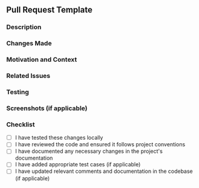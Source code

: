 ## Pull Request Template
<!-- Sometimes it may be better not to follow the template -->
### Description

<!-- Briefly describe the purpose of this pull request -->

### Changes Made

<!-- Provide a clear and concise summary of the changes made in this pull request -->

### Motivation and Context

<!-- Explain the motivation behind these changes and provide any relevant context -->

### Related Issues

<!-- List any related issues or pull requests that this pull request addresses -->

### Testing

<!-- Describe the testing steps performed to validate the changes -->

### Screenshots (if applicable)

<!-- If the changes involve UI, provide screenshots or gifs demonstrating the before and after -->

### Checklist

- [ ] I have tested these changes locally
- [ ] I have reviewed the code and ensured it follows project conventions
- [ ] I have documented any necessary changes in the project's documentation
- [ ] I have added appropriate test cases (if applicable)
- [ ] I have updated relevant comments and documentation in the codebase (if applicable)
